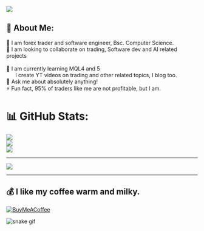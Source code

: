 [![](https://visitcount.itsvg.in/api?id=PhotonX-AMP&icon=4&color=5)](https://visitcount.itsvg.in)

<div class="about" style="margin: 0 auto; font-align: center;"><h2>💫 About Me:</h2>
🔭 I am forex trader and software engineer, Bsc. Computer Science.<br>
👯 I am looking to collaborate on trading, Software dev and AI related projects<br><br>
🌱 I am currently learning MQL4 and 5 <br>&nbsp; &nbsp; &nbsp;&nbsp;I create YT videos on trading and other related topics, I blog too.<br>
💬 Ask me about absolutely anything!<br>⚡ Fun fact, 95% of traders like me are not profitable, but I am.
</div>

<!--
##🌐 Socials:
[![LinkedIn](https://img.shields.io/badge/LinkedIn-%230077B5.svg?logo=linkedin&logoColor=white)](https://www.linkedin.com/in/awasum-precious-mua-wallang-3a7503155?utm_source=share&utm_campaign=share_via&utm_content=profile&utm_medium=android_app) [![X](https://img.shields.io/badge/X-black.svg?logo=X&logoColor=white)](https://x.com/PhontonX?t=-NCxtgeSWPyTQ5wYLqTzsA&s=09) [![YouTube](https://img.shields.io/badge/YouTube-%23FF0000.svg?logo=YouTube&logoColor=white)](@https://www.youtube.com/channel/UC2jSHt6M6ZrVfknRX4YpHxg) 

# 💻 Tech Stack:
![Java](https://img.shields.io/badge/java-%23ED8B00.svg?style=plastic&logo=openjdk&logoColor=white) ![JavaScript](https://img.shields.io/badge/javascript-%23323330.svg?style=plastic&logo=javascript&logoColor=%23F7DF1A) ![HTML5](https://img.shields.io/badge/html5-%23E34F26.svg?style=plastic&logo=html5&logoColor=white) ![CSS3](https://img.shields.io/badge/css3-%231572B6.svg?style=plastic&logo=css3&logoColor=white) ![C++](https://img.shields.io/badge/c++-%2300599C.svg?style=plastic&logo=c%2B%2B&logoColor=white) ![PHP](https://img.shields.io/badge/php-%23777BB4.svg?style=plastic&logo=php&logoColor=white) ![Python](https://img.shields.io/badge/python-3670A0?style=plastic&logo=python&logoColor=ffdd54) ![Bootstrap](https://img.shields.io/badge/bootstrap-%238511FA.svg?style=plastic&logo=bootstrap&logoColor=white) ![Chart.js](https://img.shields.io/badge/chart.js-F5788D.svg?style=plastic&logo=chart.js&logoColor=white) ![Qt](https://img.shields.io/badge/Qt-%23217346.svg?style=plastic&logo=Qt&logoColor=white) ![MySQL](https://img.shields.io/badge/mysql-%2300000f.svg?style=plastic&logo=mysql&logoColor=white) ![Adobe](https://img.shields.io/badge/adobe-%23FF0000.svg?style=plastic&logo=adobe&logoColor=white) ![Adobe Photoshop](https://img.shields.io/badge/adobe%20photoshop-%2331A8FF.svg?style=plastic&logo=adobe%20photoshop&logoColor=white) ![Sketch](https://img.shields.io/badge/Sketch-FFB387?style=plastic&logo=sketch&logoColor=black) ![Canva](https://img.shields.io/badge/Canva-%2300C4CC.svg?style=plastic&logo=Canva&logoColor=white) ![Adobe Lightroom](https://img.shields.io/badge/Adobe%20Lightroom-31A8FF.svg?style=plastic&logo=Adobe%20Lightroom&logoColor=white) ![Matplotlib](https://img.shields.io/badge/Matplotlib-%23ffffff.svg?style=plastic&logo=Matplotlib&logoColor=black) ![Keras](https://img.shields.io/badge/Keras-%23D00000.svg?style=plastic&logo=Keras&logoColor=white) ![NumPy](https://img.shields.io/badge/numpy-%23013243.svg?style=plastic&logo=numpy&logoColor=white) ![Pandas](https://img.shields.io/badge/pandas-%23150458.svg?style=plastic&logo=pandas&logoColor=white) ![PyTorch](https://img.shields.io/badge/PyTorch-%23EE4C2C.svg?style=plastic&logo=PyTorch&logoColor=white) ![scikit-learn](https://img.shields.io/badge/scikit--learn-%23F7931E.svg?style=plastic&logo=scikit-learn&logoColor=white) ![Scipy](https://img.shields.io/badge/SciPy-%230C55A5.svg?style=plastic&logo=scipy&logoColor=%white) ![TensorFlow](https://img.shields.io/badge/TensorFlow-%23FF6F00.svg?style=plastic&logo=TensorFlow&logoColor=white)
-->
# 📊 GitHub Stats:
<div style="display: flex; flex-direction:column; justify-content: center; align-content: center;">
 <img src= "https://github-readme-streak-stats.herokuapp.com/?user=PhotonX-AMP&theme=radical&hide_border=false">
 <img src= "https://github-readme-stats.vercel.app/api/top-langs/?username=PhotonX-AMP&theme=radical&hide_border=false&include_all_commits=true&count_private=true&layout=compact">
 <img src="https://github-readme-stats.vercel.app/api?username=PhotonX-AMP&theme=radical&hide_border=false&include_all_commits=true&count_private=true"<br/>
 </div>
 
<!--
## 🏆 GitHub Trophies
![](https://github-profile-trophy.vercel.app/?username=PhotonX-AMP&theme=radical&no-frame=false&no-bg=false&margin-w=4)
-->

---

![](https://quotes-github-readme.vercel.app/api?type=horizontal&theme=radical)

---

  ## 💰 I like my coffee warm and milky.
  [![BuyMeACoffee](https://img.shields.io/badge/Buy%20Me%20a%20Coffee-ffdd00?style=for-the-badge&logo=buy-me-a-coffee&logoColor=black)](https://buymeacoffee.com/https://www.buymeacoffee.com/preciousmua) 


  ![snake gif](https://github.com/PhotonX-AMP/PhotonX-AMP/blob/output/github-contribution-grid-snake.svg)
<!-- Proudly created with GPRM ( https://gprm.itsvg.in ) -->

